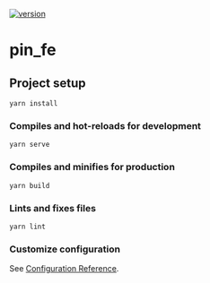 [![version](https://img.shields.io/badge/dynamic/json?color=blue&label=version&query=%24%5B0%5D.name&url=https%3A%2F%2Fgitlab-public.quanti.cz%2Fapi%2Fv4%2Fprojects%2F17%2Frepository%2Ftags)](https://gitlab-public.quanti.cz/humansis/web-platform/frontend-new/)

# pin_fe

## Project setup
```
yarn install
```

### Compiles and hot-reloads for development
```
yarn serve
```

### Compiles and minifies for production
```
yarn build
```

### Lints and fixes files
```
yarn lint
```

### Customize configuration
See [Configuration Reference](https://cli.vuejs.org/config/).
